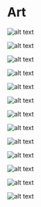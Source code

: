 # Art 

![alt text](https://github.com/ladooniani/resume-cv/blob/main/temp-arch/lado-oniani-(1).bmp)

![alt text](https://github.com/ladooniani/resume-cv/blob/main/temp-arch/lado-oniani-(1).jpg)

![alt text](https://github.com/ladooniani/resume-cv/blob/main/temp-arch/lado-oniani-(2).jpg)

![alt text](https://github.com/ladooniani/resume-cv/blob/main/temp-arch/lado-oniani-(3).jpg)

![alt text](https://github.com/ladooniani/resume-cv/blob/main/temp-arch/lado-oniani-(4).jpg)

![alt text](https://github.com/ladooniani/resume-cv/blob/main/temp-arch/lado-oniani-(5).jpg)

![alt text](https://github.com/ladooniani/resume-cv/blob/main/temp-arch/lado-oniani-(6).jpg)

![alt text](https://github.com/ladooniani/resume-cv/blob/main/temp-arch/lado-oniani-(0).jpg)

![alt text](https://github.com/ladooniani/resume-cv/blob/main/img/img0.jpg)

![alt text](https://github.com/ladooniani/resume-cv/blob/main/img/img2.jpg)

![alt text](https://github.com/ladooniani/resume-cv/blob/main/img/img6.jpg)

![alt text](https://github.com/ladooniani/resume-cv/blob/main/img/img3.jpg)

![alt text](https://github.com/ladooniani/resume-cv/blob/main/img/img0.jpg)



